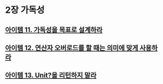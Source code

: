 # 2장 가독성

## [아이템 11. 가독성을 목표로 설계하라](./items/아이템%2011.%20가독성을%20목표로%20설계하라.md)
## [아이템 12. 연산자 오버로드를 할 때는 의미에 맞게 사용하라](./items/아이템%2012.%20연산자%20오버로드를%20할%20때는%20의미에%20맞게%20사용하라.md)
## [아이템 13. Unit?을 리턴하지 말라](./items/아이템%2013.%20Unit?을%20리턴하지%20말라.md)